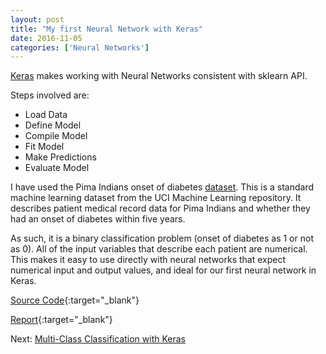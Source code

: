 ```yaml
---
layout: post
title: "My first Neural Network with Keras"
date: 2016-11-05
categories: ['Neural Networks']
---
```


[Keras](https://keras.io/) makes working with Neural Networks consistent with sklearn API. 

Steps involved are:

- Load Data
- Define Model
- Compile Model
- Fit Model
- Make Predictions
- Evaluate Model

I have used the Pima Indians onset of diabetes [dataset](http://archive.ics.uci.edu/ml/datasets/Pima+Indians+Diabetes). This is a standard machine learning dataset from the UCI Machine Learning repository. It describes patient medical record data for Pima Indians and whether they had an onset of diabetes within five years.

As such, it is a binary classification problem (onset of diabetes as 1 or not as 0). All of the input variables that describe each patient are numerical. This makes it easy to use directly with neural networks that expect numerical input and output values, and ideal for our first neural network in Keras.

[Source Code](https://github.com/srikanthpagadala/neural-network-projects/tree/master/My%20first%20Neural%20Network%20with%20Keras){:target="_blank"}

[Report](http://htmlpreview.github.io/?https://github.com/srikanthpagadala/neural-network-projects/blob/master/My%20first%20Neural%20Network%20with%20Keras/report.html){:target="_blank"}

Next: [Multi-Class Classification with Keras](/notes/2016/11/06/multi-class-classification-keras)


